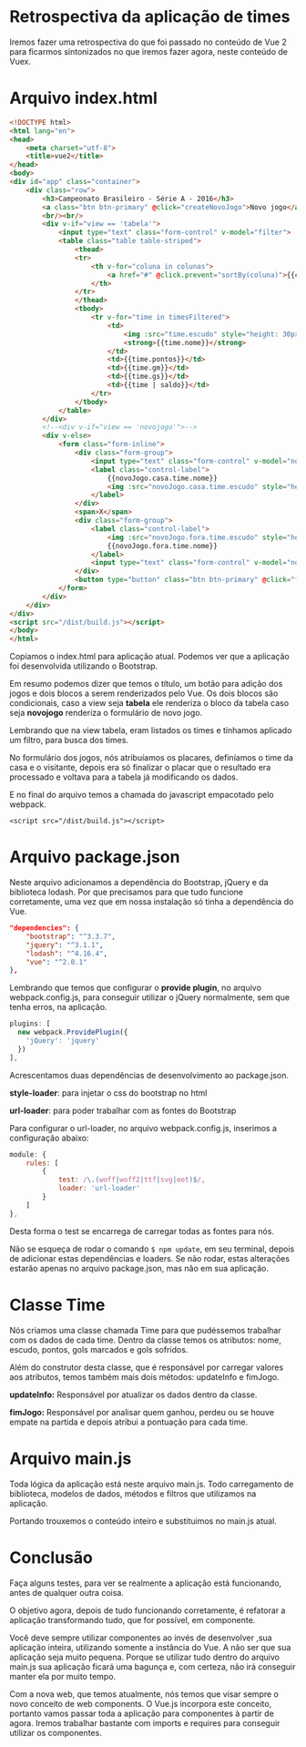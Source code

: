 # Retrospectiva da aplicação de times

Iremos fazer uma retrospectiva do que foi passado no conteúdo de Vue 2 para ficarmos sintonizados no que iremos fazer agora, neste conteúdo de Vuex.

# Arquivo index.html

```html
<!DOCTYPE html>
<html lang="en">
<head>
    <meta charset="utf-8">
    <title>vue2</title>
</head>
<body>
<div id="app" class="container">
    <div class="row">
        <h3>Campeonato Brasileiro - Série A - 2016</h3>
        <a class="btn btn-primary" @click="createNovoJogo">Novo jogo</a>
        <br/><br/>
        <div v-if="view == 'tabela'">
            <input type="text" class="form-control" v-model="filter">
            <table class="table table-striped">
                <thead>
                <tr>
                    <th v-for="coluna in colunas">
                        <a href="#" @click.prevent="sortBy(coluna)">{{coluna | ucwords}}</a>
                    </th>
                </tr>
                </thead>
                <tbody>
                    <tr v-for="time in timesFiltered">
                        <td>
                            <img :src="time.escudo" style="height: 30px; width: 30px;">
                            <strong>{{time.nome}}</strong>
                        </td>
                        <td>{{time.pontos}}</td>
                        <td>{{time.gm}}</td>
                        <td>{{time.gs}}</td>
                        <td>{{time | saldo}}</td>
                    </tr>
                </tbody>
            </table>
        </div>
        <!--<div v-if="view == 'novojogo'">-->
        <div v-else>
            <form class="form-inline">
                <div class="form-group">
                    <input type="text" class="form-control" v-model="novoJogo.casa.gols" @keyup.enter="fimJogo">
                    <label class="control-label">
                        {{novoJogo.casa.time.nome}}
                        <img :src="novoJogo.casa.time.escudo" style="height: 30px; width: 30px;">
                    </label>
                </div>
                <span>X</span>
                <div class="form-group">
                    <label class="control-label">
                        <img :src="novoJogo.fora.time.escudo" style="height: 30px; width: 30px;">
                        {{novoJogo.fora.time.nome}}
                    </label>
                    <input type="text" class="form-control" v-model="novoJogo.fora.gols">
                </div>
                <button type="button" class="btn btn-primary" @click="fimJogo">Fim de jogo</button>
            </form>
        </div>
    </div>
</div>
<script src="/dist/build.js"></script>
</body>
</html>
```

Copiamos o index.html para aplicação atual. Podemos ver que a aplicação foi desenvolvida utilizando o Bootstrap.

Em resumo podemos dizer que temos o título, um botão para adição dos jogos e dois blocos a serem renderizados pelo Vue. Os dois blocos são condicionais, caso a view seja **tabela** ele renderiza o bloco da tabela caso seja **novojogo** renderiza o formulário de novo jogo.

Lembrando que na view tabela, eram listados os times e tínhamos aplicado um filtro, para busca dos times.

No formulário dos jogos, nós atribuíamos os placares, definíamos o time da casa e o visitante, depois era só finalizar o placar que o resultado era processado e voltava para a tabela já modificando os dados.

E no final do arquivo temos a chamada do javascript empacotado pelo webpack.

`<script src="/dist/build.js"></script>`

# Arquivo package.json

Neste arquivo adicionamos a dependência do Bootstrap, jQuery e da biblioteca lodash. Por que precisamos para que tudo funcione corretamente, uma vez que em nossa instalação só tinha a dependência do Vue.

```json
"dependencies": {
    "bootstrap": "^3.3.7",
    "jquery": "^3.1.1",
    "lodash": "^4.16.4",
    "vue": "^2.0.1"
},
```

Lembrando que temos que configurar o **provide plugin**, no arquivo webpack.config.js, para conseguir utilizar o jQuery normalmente, sem que tenha erros, na aplicação.

```js
plugins: [
  new webpack.ProvidePlugin({
    'jQuery': 'jquery'
  })
],
```

Acrescentamos duas dependências de desenvolvimento ao package.json.

**style-loader**: para injetar o css do bootstrap no html

**url-loader**: para poder trabalhar com as fontes do Bootstrap

Para configurar o url-loader, no arquivo webpack.config.js, inserimos a configuração abaixo:

```js
module: {
    rules: [
        {
            test: /\.(woff|woff2|ttf|svg|eot)$/,
            loader: 'url-loader'
        }
    ]
},
```

Desta forma o test se encarrega de carregar todas as fontes para nós.

Não se esqueça de rodar o comando `$ npm update`, em seu terminal, depois de adicionar estas dependências e loaders. Se não rodar, estas alterações estarão apenas no arquivo package.json, mas não em sua aplicação.

# Classe Time

Nós criamos uma classe chamada Time para que pudéssemos trabalhar com os dados de cada time. Dentro da classe temos os atributos: nome, escudo, pontos, gols marcados e gols sofridos.

Além do construtor desta classe, que é responsável por carregar valores aos atributos, temos também mais dois métodos: updateInfo e fimJogo.

**updateInfo:** Responsável por atualizar os dados dentro da classe.

**fimJogo:** Responsável por analisar quem ganhou, perdeu ou se houve empate na partida e depois atribui a pontuação para cada time.

# Arquivo main.js

Toda lógica da aplicação está neste arquivo main.js. Todo carregamento de biblioteca, modelos de dados, métodos e filtros que utilizamos na aplicação.

Portando trouxemos o conteúdo inteiro e substituimos no main.js atual.

# Conclusão

Faça alguns testes, para ver se realmente a aplicação está funcionando, antes de qualquer outra coisa.

O objetivo agora, depois de tudo funcionando corretamente, é refatorar a aplicação transformando tudo, que for possível, em componente.

Você deve sempre utilizar componentes ao invés de desenvolver ,sua aplicação inteira, utilizando somente a instância do Vue. A não ser que sua aplicação seja muito pequena. Porque se utilizar tudo dentro do arquivo main.js sua aplicação ficará uma bagunça e, com certeza, não irá conseguir manter ela por muito tempo.

Com a nova web, que temos atualmente, nós temos que visar sempre o novo conceito de web components. O Vue.js incorpora este conceito, portanto vamos passar toda a aplicação para componentes à partir de agora. Iremos trabalhar bastante com imports e requires para conseguir utilizar os componentes.